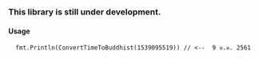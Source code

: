 ### This library is still under development.

#### Usage

```
  fmt.Println(ConvertTimeToBuddhist(1539095519)) // <--  9 ต.ค. 2561
```